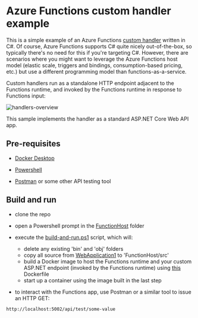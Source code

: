 # Azure Functions custom handler example

This is a simple example of an Azure Functions [custom handler](https://docs.microsoft.com/en-us/azure/azure-functions/functions-custom-handlers) written in C#.
Of course, Azure Functions supports C# quite nicely out-of-the-box, so typically there's no need for this if you're targeting C#. However, there are scenarios
where you might want to leverage the Azure Functions host model (elastic scale, triggers and bindings, consumption-based pricing, etc.) but use a different programming model
than functions-as-a-service.

Custom handlers run as a standalone HTTP endpoint adjacent to the Functions runtime, and invoked by the Functions runtime in response to Functions input:

![handlers-overview](https://docs.microsoft.com/en-us/azure/azure-functions/media/functions-custom-handlers/azure-functions-custom-handlers-overview.png)

This sample implements the handler as a standard ASP.NET Core Web API app.

## Pre-requisites

- [Docker Desktop](https://www.docker.com/products/docker-desktop)

- [Powershell](https://docs.microsoft.com/en-us/powershell/scripting/install/installing-powershell?view=powershell-7.1)

- [Postman](https://www.postman.com/) or some other API testing tool

## Build and run

- clone the repo

- open a Powershell prompt in the [FunctionHost](./FunctionHost) folder

- execute the [build-and-run.ps1](./FunctionHost/build-and-run.ps1) script, which will:

	- delete any existing 'bin' and 'obj' folders
	- copy all source from [WebApplication1](./WebApplication1) to 'FunctionHost/src'
	- build a Docker image to host the Functions runtime and your custom ASP.NET endpoint (invoked by the Functions runtime) using [this](./FunctionsHost/Dockerfile) Dockerfile
	- start up a container using the image built in the last step

- to interact with the Functions app, use Postman or a similar tool to issue an HTTP GET:

```
http://localhost:5002/api/test/some-value
```
